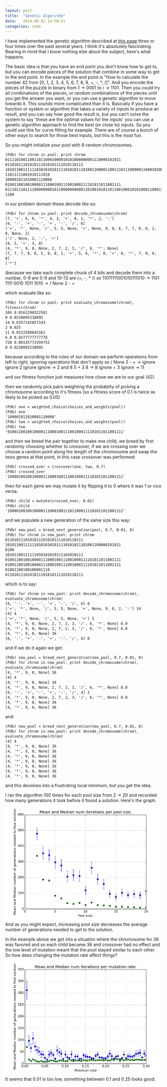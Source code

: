 ```yaml
---
layout: post
title:  "Genetic Algorithm"
date:   2014-08-02 14:50:51
categories: code
---
```


I have implemented the genetic algorithm described at [this page](http://www.ai-junkie.com/ga/intro/gat2.html) three or four times over the past several years. I think it's absolutely fascinating. Bearing in mind that I know nothing else about the subject, here's what happens.

The basic idea is that you have an end point you don't know how to get to, but you can encode pieces of the solution that combine in some way to get to the end point. In the example the end point is "How to calculate the number 42 from [0, 1, 2, 3, 4, 5, 6, 7, 8, 9, +, -, *, /]". And you encode the pieces of the puzzle in binary from 1 -> 0001 to / -> 1101. Then you could try all combinations of the pieces, or random combinations of the pieces until you get the answer you want, or you can use a genetic algorithm to move towards it. This sounds more complicated than it is. Basically if you have a function or system or algorithm that takes a variety of inputs to produce an result, and you can say how good the result is, but you can't solve the system to say 'these are the optimal values for the inputs' you can use a genetic algorithm approach to find the best (or close to) inputs. So you could use this for curve fitting for example. There are of course a bunch of other ways to search for those best inputs, but this is the most fun.

So you might initialize your pool with 8 random chromosomes.

    (Pdb) for chrom in pool: print chrom
    0111101001100110110001000010101000000001110000101011
    01101011101010111010101111010110111
    10101100111111010101010111101010111010011000011001110111000001100010100011100010100
    11011111001010111010
    100001011010001110000
    0100110010010000111000100111001000111101011011001111
    011101110111100000000101100000000001101001010110110010001010100011000111100110011000011
    1100

in our problem domain these decode like so:

    (Pdb) for chrom in pool: print decode_chromosome(chrom)
    [7, '+', 6, 6, '*', 4, 2, '+', 0, 1, '*', 2, '-']
    [6, '-', '+', '-', '+', '-', '/', 6]
    ['+', '*', None, '/', 5, 5, None, '+', None, 9, 8, 6, 7, 7, 0, 6, 2, 8, None, 2]
    ['/', None, 2, '-', '+']
    [8, 5, '+', 3, 8]
    [4, '*', 9, 0, None, 2, 7, 2, 3, '/', 6, '*', None]
    [7, 7, 7, 8, 0, 5, 8, 0, 1, '+', 5, 6, '*', 8, '+', 8, '*', 7, 9, 9, 8]
    ['*']

(because we take each complete chunk of 4 bits and decode them into a number, 0-9 are 0-9 and 10-13 are (+, -, * /) so 
    11011111001010111010 -> 1101 1111 0010 1011 1010 -> / None 2 - +

which evaluate like so:

    (Pdb) for chrom in pool: print evaluate_chromosome(chrom), fitness(chrom)
    104 0.0161290322581
    0 0.0238095238095
    14 0.0357142857143
    2 0.025
    11 0.0322580645161
    6.0 0.0277777777778
    728 0.00145772594752
    0 0.0238095238095

because according to the rules of our domain we perform operations from left to right, ignoring operations that don't apply so
    / None 2 - + -> ignore ignore 2 ignore ignore -> 2
and
    8 5 + 3 8 -> 8 ignore + 3 ignore -> 11

and our fitness function just measures how close we are to our goal (42).

then we randomly pick pairs weighting the probablity of picking a chromosome according to it's fitness (so a fitness score of 0.1 is twice as likely to be picked as 0.05)

    (Pdb) one = weighted_choice(choices_and_weights(pool))
    (Pdb) one
    '100001011010001110000'
    (Pdb) two = weighted_choice(choices_and_weights(pool))
    (Pdb) two
    '0100110010010000111000100111001000111101011011001111'

and then we breed the pair together to make one child, we breed by first randomly choosing whether to crossover, if we are crossing over we choose a random point along the length of the chromosome and swap the twos genes at that point, in this case crossover was performed:

    (Pdb) crossed_over = crossover(one, two, 0.7)
    (Pdb) crossed_over
    '1000010010010000111000100111001000111101011011001111'

then for each gene we may mutate it by flipping it to 0 where it was 1 or vice versa:

    (Pdb) child = mutate(crossed_over, 0.01)
    (Pdb) child
    '1000010010010000111000100111011000111101011011001111'

and we populate a new generation of the same size this way:

    (Pdb) new_pool = breed_next_generation(pool, 0.7, 0.01, 8)
    (Pdb) for chrom in new_pool: print chrom
    01101011101010111010101111010110111
    1010110011111101010101011110101011101001100000101011
    0100
    10101100111111010101010111101010111
    0100110010010000111000100111001000111101011011001111
    0100110010010000111000100111001000111101011011001111
    01001100100100001110
    01101011101010111010101111010110111

which is to say:

    (Pdb) for chrom in new_pool: print decode_chromosome(chrom), evaluate_chromosome(chrom)
    [6, '-', '+', '-', '+', '-', '/', 6] 0
    ['+', '*', None, '/', 5, 5, None, '+', None, 9, 8, 2, '-'] 14
    [4] 4
    ['+', '*', None, '/', 5, 5, None, '+'] 5
    [4, '*', 9, 0, None, 2, 7, 2, 3, '/', 6, '*', None] 6.0
    [4, '*', 9, 0, None, 2, 7, 2, 3, '/', 6, '*', None] 6.0
    [4, '*', 9, 0, None] 36
    [6, '-', '+', '-', '+', '-', '/', 6] 0

and if we do it again we get:

    (Pdb) new_pool = breed_next_generation(new_pool, 0.7, 0.01, 8)
    (Pdb) for chrom in new_pool: print decode_chromosome(chrom), evaluate_chromosome(chrom)
    [4, '*', 9, 0, None] 36
    [4] 4
    [4, '*', 9, 0, None] 36
    [4, '*', 9, 0, None, 2, 7, 2, 3, '/', 6, '*', None] 6.0
    [6, '-', '+', '-', '+', '-', '/', 4] 2
    [4, '*', 9, 0, None, 2, 7, 2, 3, '/', 6, '*', None] 6.0
    [4, '*', 9, 0, None] 36
    [4, '*', 9, 0, None] 36

and:

    (Pdb) new_pool = breed_next_generation(new_pool, 0.7, 0.01, 8)
    (Pdb) for chrom in new_pool: print decode_chromosome(chrom), evaluate_chromosome(chrom)
    [4] 4
    [4, '*', 9, 0, None] 36
    [4, '*', 9, 0, None] 36
    [4, '*', 9, 0, None] 36
    [4, '*', 9, 0, None] 36
    [4, '*', 9, 0, None] 36
    [4, '*', 9, 0, None] 36
    [4, '*', 9, 0, None] 36

and this devolves into a frustrating local minimum, but you get the idea.

I ran the algorithm 100 times for each pool size from 2 -> 20 and recorded how many generations it took before it found a solution. Here's the graph.
![Graph of Pool Size vs Mean and Median Number of Generations to Find Solution](/assets/genetic_pool_size_chart.png "The Effects Of Different Pool Sizes")
And as you might expect, increasing pool size decreases the average number of generations needed to get to the solution.

In the example above we got into a situation where the chromosome for 36 was favored and so each child became 36 and crossover had no effect and the low level of mutation meant that the pool stayed similar to each other. So how does changing the mutation rate affect things?
![Graph of Mutation Rate vs Mean and Median Number of Generations to Find Solution](/assets/genetic_mutation_rate_chart.png "The Effects Of Different Mutation Rates")
It seems that 0.01 is too low, something between 0.1 and 0.25 looks good.
